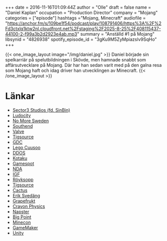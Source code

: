 +++
date = 2016-11-16T01:09:44Z
author = "Olle"
draft = false
name = "Daniel Kaplan"
occupation = "Production Director"
company = "Mojang"
categories = ["episode"]
hashtags ="Mojang, Minecraft"
audiofile = "https://anchor.fm/s/109be1f54/podcast/play/108791406/https%3A%2F%2Fd3ctxlq1ktw2nl.cloudfront.net%2Fstaging%2F2025-8-25%2F408115437-44100-2-f99a3b2d2923e4ab.mp3"
summary = "Anställd #1 på Mojang"
libsynid = "4826938"
spotify_episode_id = "3gKu9M5ZyMpiazslv9SqHo"
+++


{{< one_image_layout image="/img/daniel.jpg" >}}
Daniel började sin spelkarriär på spelutbildningen i Skövde, men hamnade
snabbt som affärsutvecklare på Mojang. Där har han sedan varit med på
den galna resa som Mojang haft och idag driver han
utvecklingen av Minecraft.
{{< /one_image_layout >}}

# Länkar
* [Sector3 Studios (fd. SinBin)](http://www.sector3studios.com/)
* [Ludocity](http://ludosity.com/)
* [No More Sweden](http://nomoresweden.com/)
* [Southend](https://en.wikipedia.org/wiki/Southend_Interactive)
* [Valve](http://www.valvesoftware.com/)
* [Tigsource](https://www.tigsource.com/)
* [GDC](http://www.gdconf.com/)
* [Lego Cuusoo](https://ideas.lego.com/)
* [DDOS](https://en.wikipedia.org/wiki/Denial-of-service_attack)
* [Kotaku](http://kotaku.com/)
* [Gamespot](http://www.gamespot.com/)
* [NDA](https://en.wikipedia.org/wiki/Non-disclosure_agreement)
* [IGF](http://www.igf.com/)
* [Röyksopp](https://en.wikipedia.org/wiki/R%C3%B6yksopp)
* [Tigsource](https://www.tigsource.com/)
* [Cactus](http://cactusquid.blogspot.se/)
* [Erik Svedäng](https://eriksvedang.com/)
* [Grapefrukt](http://grapefrukt.com/)
* [Crayon Physics](http://www.crayonphysics.com/)
* [Napster](https://en.wikipedia.org/wiki/Napster)
* [Big Point](http://www.bigpoint.net/)
* [Minecon](https://minecraft.net/en/minecon/)
* [GameMaker](http://www.yoyogames.com/)
* [Unity](https://madewith.unity.com/)
